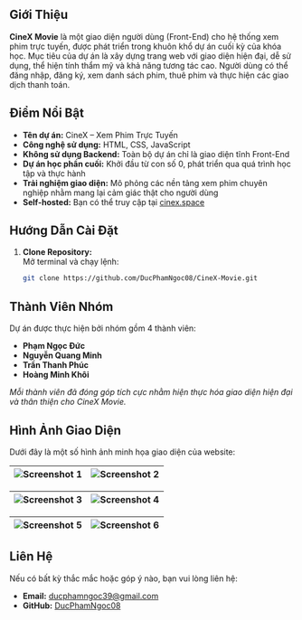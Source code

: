 ## Giới Thiệu

**CineX Movie** là một giao diện người dùng (Front-End) cho hệ thống xem phim trực tuyến, được phát triển trong khuôn khổ dự án cuối kỳ của khóa học. Mục tiêu của dự án là xây dựng trang web với giao diện hiện đại, dễ sử dụng, thể hiện tính thẩm mỹ và khả năng tương tác cao. Người dùng có thể đăng nhập, đăng ký, xem danh sách phim, thuê phim và thực hiện các giao dịch thanh toán.

## Điểm Nổi Bật
- **Tên dự án:** CineX – Xem Phim Trực Tuyến
- **Công nghệ sử dụng:** HTML, CSS, JavaScript
- **Không sử dụng Backend:** Toàn bộ dự án chỉ là giao diện tĩnh Front-End
- **Dự án học phần cuối:** Khởi đầu từ con số 0, phát triển qua quá trình học tập và thực hành
- **Trải nghiệm giao diện:** Mô phỏng các nền tảng xem phim chuyên nghiệp nhằm mang lại cảm giác thật cho người dùng
- **Self-hosted:** Bạn có thể truy cập tại [cinex.space](https://cinex.space/)


## Hướng Dẫn Cài Đặt

1. **Clone Repository:**  
   Mở terminal và chạy lệnh:  
   ```bash
   git clone https://github.com/DucPhamNgoc08/CineX-Movie.git


## Thành Viên Nhóm

Dự án được thực hiện bởi nhóm gồm 4 thành viên:
- **Phạm Ngọc Đức**
- **Nguyễn Quang Minh**
- **Trần Thanh Phúc**
- **Hoàng Minh Khôi**

*Mỗi thành viên đã đóng góp tích cực nhằm hiện thực hóa giao diện hiện đại và thân thiện cho CineX Movie.*
## Hình Ảnh Giao Diện

Dưới đây là một số hình ảnh minh họa giao diện của website:

| ![Screenshot 1](https://github.com/user-attachments/assets/b9a620cf-c02a-42f9-9667-d571463e7533) | ![Screenshot 2](https://github.com/user-attachments/assets/c6c37c14-e000-4b07-8ad4-720da0ab2d68) |
|--------------------------------------------------------------------------------------------------|--------------------------------------------------------------------------------------------------|

| ![Screenshot 3](https://github.com/user-attachments/assets/e756a6c2-72f4-43f7-8b9f-d327c53d28ba) | ![Screenshot 4](https://github.com/user-attachments/assets/879965ea-d095-41ed-ba0d-691fdf182ffc) |
|--------------------------------------------------------------------------------------------------|--------------------------------------------------------------------------------------------------|

| ![Screenshot 5](https://github.com/user-attachments/assets/69d992b0-4883-41dd-be22-d1789f05163a) | ![Screenshot 6](https://github.com/user-attachments/assets/9f588d60-fb6a-4e55-8231-26d8a3e9a4fa) |
|--------------------------------------------------------------------------------------------------|--------------------------------------------------------------------------------------------------|


## Liên Hệ

Nếu có bất kỳ thắc mắc hoặc góp ý nào, bạn vui lòng liên hệ:
- **Email:** [ducphamngoc39@gmail.com](mailto:your-email@example.com)
- **GitHub:** [DucPhamNgoc08](https://github.com/DucPhamNgoc08)

